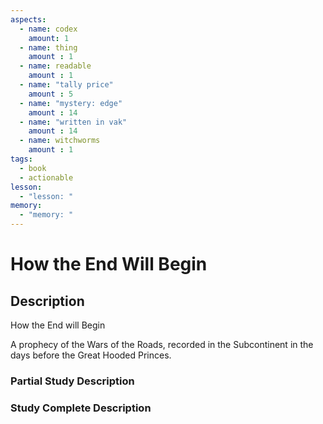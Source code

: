 ```yaml
---
aspects: 
  - name: codex
    amount: 1
  - name: thing
    amount : 1
  - name: readable
    amount : 1
  - name: "tally price"
    amount : 5
  - name: "mystery: edge"
    amount : 14
  - name: "written in vak"
    amount : 14
  - name: witchworms
    amount : 1
tags:
  - book
  - actionable
lesson:
  - "lesson: "
memory:
  - "memory: "
---
```


# How the End Will Begin

## Description
How the End will Begin

A prophecy of the Wars of the Roads, recorded in the Subcontinent in the days before the Great Hooded Princes.
### Partial Study Description

### Study Complete Description
